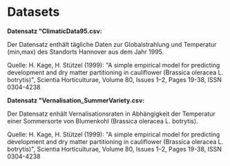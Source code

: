# Datasets

<b> Datensatz "ClimaticData95.csv: </b>

Der Datensatz enthält tägliche Daten zur Globalstrahlung und Temperatur (min,max) des Standorts Hannover aus dem Jahr 1995.

Quelle: 
H. Kage, H. Stützel (1999): "A simple empirical model for predicting development and dry matter partitioning in cauliflower (Brassica oleracea L. botrytis)", 
Scientia Horticulturae, Volume 80, Issues 1–2, Pages 19-38, ISSN 0304-4238

<b> Datensatz "Vernalisation_SummerVariety.csv: </b>

Der Datensatz enhält Vernalisationsraten in Abhängigkeit der Temperatur einer Sommersorte von Blumenkohl (Brassica oleracea L. botrytis). 

Quelle:
H. Kage, H. Stützel (1999): "A simple empirical model for predicting development and dry matter partitioning in cauliflower (Brassica oleracea L. botrytis)", 
Scientia Horticulturae, Volume 80, Issues 1–2, Pages 19-38, ISSN 0304-4238
